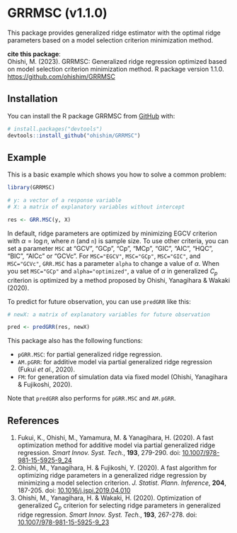
<!-- README.md is generated from README.Rmd. Please edit that file -->

# GRRMSC (v1.1.0)

<!-- badges: start -->
<!-- badges: end -->

This package provides generalized ridge estimator with the optimal ridge
parameters based on a model selection criterion minimization method.

**cite this package**:  
Ohishi, M. (2023). GRRMSC: Generalized ridge regression optimized based
on model selection criterion minimization method. R package version
1.1.0. <https://github.com/ohishim/GRRMSC>

## Installation

You can install the R package GRRMSC from [GitHub](https://github.com/)
with:

``` r
# install.packages("devtools")
devtools::install_github("ohishim/GRRMSC")
```

## Example

This is a basic example which shows you how to solve a common problem:

``` r
library(GRRMSC)

# y: a vector of a response variable
# X: a matrix of explanatory variables without intercept

res <- GRR.MSC(y, X)
```

In default, ridge parameters are optimized by minimizing EGCV criterion
with $\alpha=\log n$, where $n$ (and `n`) is sample size. To use other
criteria, you can set a parameter `MSC` at “GCV”, “GCp”, “Cp”, “MCp”,
“GIC”, “AIC”, “HQC”, “BIC”, “AICc” or “GCVc”. For `MSC="EGCV"`,
`MSC="GCp"`, `MSC="GIC"`, and `MSC="GCVc"`, `GRR.MSC` has a parameter
`alpha` to change a value of $\alpha$. When you set `MSC="GCp"` and
`alpha="optimized"`, a value of $\alpha$ in generalized $C_p$ criterion
is optimized by a method proposed by Ohishi, Yanagihara & Wakaki (2020).

To predict for future observation, you can use `predGRR` like this:

``` r
# newX: a matrix of explanatory variables for future observation

pred <- predGRR(res, newX)
```

This package also has the following functions:

- `pGRR.MSC`: for partial generalized ridge regression.  
- `AM.pGRR`: for additive model via partial generalized ridge regression
  (Fukui <i>et al</i>., 2020).  
- `FM`: for generation of simulation data via fixed model (Ohishi,
  Yanagihara & Fujikoshi, 2020).

Note that `predGRR` also performs for `pGRR.MSC` and `AM.pGRR`.

## References

1.  Fukui, K., Ohishi, M., Yamamura, M. & Yanagihara, H. (2020). A fast
    optimization method for additive model via partial generalized ridge
    regression. <i>Smart Innov. Syst. Tech.</i>, <b>193</b>, 279-290.
    doi:
    [10.1007/978-981-15-5925-9_24](https://doi.org/10.1007/978-981-15-5925-9_24)  
2.  Ohishi, M., Yanagihara, H. & Fujikoshi, Y. (2020). A fast algorithm
    for optimizing ridge parameters in a generalized ridge regression by
    minimizing a model selection criterion. <i>J. Statist. Plann.
    Inference</i>, <b>204</b>, 187-205. doi:
    [10.1016/j.jspi.2019.04.010](https://doi.org/10.1016/j.jspi.2019.04.010)  
3.  Ohishi, M., Yanagihara, H. & Wakaki, H. (2020). Optimization of
    generalized $C_p$ criterion for selecting ridge parameters in
    generalized ridge regression. <i>Smart Innov. Syst. Tech.</i>,
    <b>193</b>, 267-278. doi:
    [10.1007/978-981-15-5925-9_23](https://doi.org/10.1007/978-981-15-5925-9_23)
